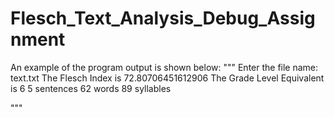 # Flesch_Text_Analysis_Debug_Assignment
 
An example of the program output is shown below:
"""
Enter the file name: text.txt
The Flesch Index is 72.80706451612906
The Grade Level Equivalent is 6
5 sentences
62 words
89 syllables

"""